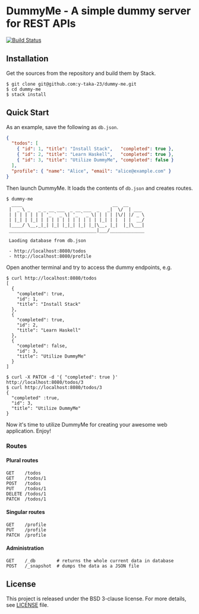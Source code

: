 DummyMe - A simple dummy server for REST APIs
=============================================

[![Build Status](https://travis-ci.org/y-taka-23/dummy-me.svg?branch=master)](https://travis-ci.org/y-taka-23/dummy-me)

Installation
------------

Get the sources from the repository and build them by Stack.

```console
$ git clone git@github.com:y-taka-23/dummy-me.git
$ cd dummy-me
$ stack install
```

Quick Start
-----------

As an example, save the following as `db.json`.

```json
{
  "todos": [
    { "id": 1, "title": "Install Stack",   "completed": true },
    { "id": 2, "title": "Learn Haskell",   "completed": true },
    { "id": 3, "title": "Utilize DummyMe", "completed": false }
  ],
  "profile": { "name": "Alice", "email": "alice@example.com" }
}
```

Then launch DummyMe. It loads the contents of `db.json` and creates routes.

```console
$ dummy-me
  ____                                  __  __
 |  _ \ _   _ _ __ ___  _ __ ___  _   _|  \/  | ___
 | | | | | | | '_ ` _ \| '_ ` _ \| | | | |\/| |/ _ \
 | |_| | |_| | | | | | | | | | | | |_| | |  | |  __/
 |____/ \__,_|_| |_| |_|_| |_| |_|\__, |_|  |_|\___|
 _________________________________|___/_____________

 Laoding database from db.json

 - http://localhost:8080/todos
 - http://localhost:8080/profile
```

Open another terminal and try to access the dummy endpoints, e.g.

```console
$ curl http://localhost:8080/todos
[
  {
    "completed": true,
    "id": 1,
    "title": "Install Stack"
  },
  {
    "completed": true,
    "id": 2,
    "title": "Learn Haskell"
  },
  {
    "completed": false,
    "id": 3,
    "title": "Utilize DummyMe"
  }
]

$ curl -X PATCH -d '{ "completed": true }' http://localhost:8080/todos/3
$ curl http://localhost:8080/todos/3
{
  "completed" :true,
  "id": 3,
  "title": "Utilize DummyMe"
}
```

Now it's time to utilize DummyMe for creating your awesome web application. Enjoy!

### Routes

#### Plural routes

```
GET    /todos
GET    /todos/1
POST   /todos
PUT    /todos/1
DELETE /todos/1
PATCH  /todos/1
```

#### Singular routes

```
GET    /profile
PUT    /profile
PATCH  /profile
```

#### Administration

```
GET    /_db        # returns the whole current data in database
POST   /_snapshot  # dumps the data as a JSON file
```

License
-------

This project is released under the BSD 3-clause license. For more details, see [LICENSE](./LICENSE) file.
